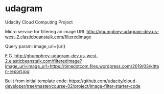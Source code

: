 # udagram
Udacity Cloud Computing Project

Micro service for filtering an image URL http://ghumphrey-udagram-dev.us-west-2.elasticbeanstalk.com/filteredimage

Query param: image_url={url}

E.G. 
http://ghumphrey-udagram-dev.us-west-2.elasticbeanstalk.com/filteredimage?image_url=image_url=https://timedotcom.files.wordpress.com/2019/03/kitten-report.jpg

Built from initial template code: https://github.com/udacity/cloud-developer/tree/master/course-02/project/image-filter-starter-code
